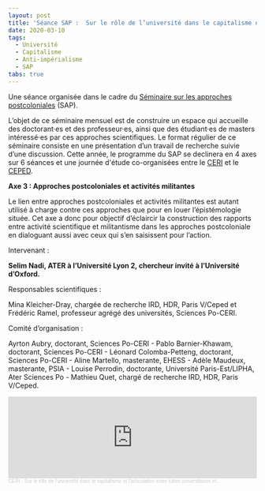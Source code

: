 ```yaml
---
layout: post
title: 'Séance SAP :  Sur le rôle de l’université dans le capitalisme et l’articulation entre luttes universitaires et luttes anti-impérialistes'
date: 2020-03-10
tags:
  - Université
  - Capitalisme
  - Anti-impérialisme
  - SAP
tabs: true
---
```


Une séance organisée dans le cadre du [Séminaire sur les approches
postcoloniales](http://www.sciencespo.fr/ceri/fr/content/seminaire-sur-les-approches-postcoloniales-sap-1)
(SAP).

L’objet de ce séminaire mensuel est de construire un espace qui accueille des
doctorant·es et des professeur·es, ainsi que des étudiant·es de masters
intéressé·es par ces approches scientifiques. Le format régulier de ce
séminaire consiste en une présentation d’un travail de recherche suivie d’une
discussion. Cette année, le programme du SAP se declinera en 4 axes sur 6
séances et une journée d'étude co-organisées entre le
[CERI](http://www.sciencespo.fr/ceri/fr) et le [CEPED](https://www.ceped.org/).

**Axe 3 : Approches postcoloniales et activités militantes**

Le lien entre approches postcoloniales et activités militantes est autant
utilisé à charge contre ces approches que pour en louer l’épistémologie située.
Cet axe a donc pour objectif d’éclaircir la construction des rapports entre
activité scientifique et militantisme dans les approches postcoloniale en
dialoguant aussi avec ceux qui s’en saisissent pour l’action.

Intervenant :

**Selim Nadi, ATER à l’Université Lyon 2, chercheur invité à l’Université
d’Oxford.**

Responsables scientifiques :

Mina Kleicher-Dray, chargée de recherche IRD, HDR, Paris V/Ceped et Frédéric
Ramel, professeur agrégé des universités, Sciences Po-CERI.

Comité d’organisation :

Ayrton Aubry, doctorant, Sciences Po-CERI - Pablo Barnier-Khawam, doctorant,
Sciences Po-CERI - Léonard Colomba-Petteng, doctorant, Sciences Po-CERI - Aline
Martello, masterante, EHESS - Adèle Maudeux, masterante, PSIA - Louise Perrodin,
doctorante, Université Paris-Est/LIPHA, Ater Sciences Po - Mathieu Quet, chargé
de recherche IRD, HDR, Paris V/Ceped.

<iframe width="100%" height="166" scrolling="no" frameborder="no" allow="autoplay" src="https://w.soundcloud.com/player/?url=https%3A//api.soundcloud.com/tracks/774312838&color=e6142d"></iframe><div style="font-size: 10px; color: #cccccc;line-break: anywhere;word-break: normal;overflow: hidden;white-space: nowrap;text-overflow: ellipsis; font-family: Interstate,Lucida Grande,Lucida Sans Unicode,Lucida Sans,Garuda,Verdana,Tahoma,sans-serif;font-weight: 100;"><a href="https://soundcloud.com/ceri-5" title="CERI" target="_blank" style="color: #cccccc; text-decoration: none;">CERI</a> · <a href="https://soundcloud.com/ceri-5/sur-le-role-de-luniversite-dans-le-capitalisme-et-larticulation-entre-luttes-universitaires-et" title="Sur le rôle de l’université dans le capitalisme et l’articulation entre luttes universitaires et..." target="_blank" style="color: #cccccc; text-decoration: none;">Sur le rôle de l’université dans le capitalisme et l’articulation entre luttes universitaires et...</a></div>
